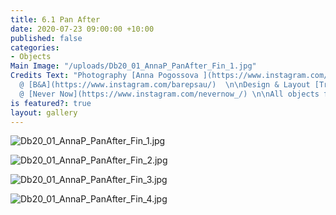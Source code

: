 ```yaml
---
title: 6.1 Pan After
date: 2020-07-23 09:00:00 +10:00
published: false
categories:
- Objects
Main Image: "/uploads/Db20_01_AnnaP_PanAfter_Fin_1.jpg"
Credits Text: "Photography [Anna Pogossova ](https://www.instagram.com/annapogossova/)
  @ [B&A](https://www.instagram.com/barepsau/)  \n\nDesign & Layout [Tristan Ceddia](https://www.instagram.com/tristanceddia/)
  @ [Never Now](https://www.instagram.com/nevernow_/) \n\nAll objects from [Pan After](https://www.instagram.com/pan_after/?hl=en)\n\n[www.panafter.com](https://panafter.com.au/)"
is featured?: true
layout: gallery
---
```


![Db20_01_AnnaP_PanAfter_Fin_1.jpg](/uploads/Db20_01_AnnaP_PanAfter_Fin_1.jpg)

![Db20_01_AnnaP_PanAfter_Fin_2.jpg](/uploads/Db20_01_AnnaP_PanAfter_Fin_2.jpg)

![Db20_01_AnnaP_PanAfter_Fin_3.jpg](/uploads/Db20_01_AnnaP_PanAfter_Fin_3.jpg)

![Db20_01_AnnaP_PanAfter_Fin_4.jpg](/uploads/Db20_01_AnnaP_PanAfter_Fin_4.jpg)